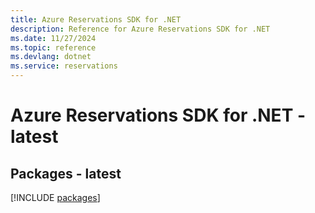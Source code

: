 ```yaml
---
title: Azure Reservations SDK for .NET
description: Reference for Azure Reservations SDK for .NET
ms.date: 11/27/2024
ms.topic: reference
ms.devlang: dotnet
ms.service: reservations
---
```

# Azure Reservations SDK for .NET - latest
## Packages - latest
[!INCLUDE [packages](reservations-index.md)]
